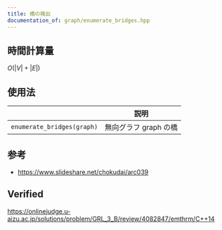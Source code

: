 ```yaml
---
title: 橋の検出
documentation_of: graph/enumerate_bridges.hpp
---
```



## 時間計算量

$O(\lvert V \rvert + \lvert E \rvert)$


## 使用法

||説明|
|:--:|:--:|
|`enumerate_bridges(graph)`|無向グラフ $\mathrm{graph}$ の橋|


## 参考

- https://www.slideshare.net/chokudai/arc039


## Verified

https://onlinejudge.u-aizu.ac.jp/solutions/problem/GRL_3_B/review/4082847/emthrm/C++14
